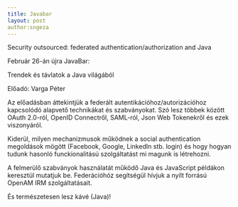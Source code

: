 ```yaml
---
title: Javabar
layout: post
author:sngeza
---
```

Security outsourced: federated authentication/auth­orization and Java

Február 26-án újra JavaBar:

Trendek és távlatok a Java világából

Előadó: Varga Péter

Az előadásban áttekintjük a federált autentikációhoz/autorizációhoz kapcsolódó alapvető technikákat és szabványokat. Szó lesz többek között OAuth 2.0-ról, OpenID Connectről, SAML-ról, Json Web Tokenekről és ezek viszonyáról.

Kiderül, milyen mechanizmusok működnek a social authentication megoldások mögött (Facebook, Google, LinkedIn stb. login) és hogy hogyan tudunk hasonló funckionalitású szolgáltatást mi magunk is létrehozni.

A felmerülő szabványok használatát működő Java és JavaScript példákon keresztül mutatjuk be. Federációhóz segítségül hívjuk a nyílt forrású OpenAM IRM szolgáltatásait.


És természetesen lesz kávé (Java)!

